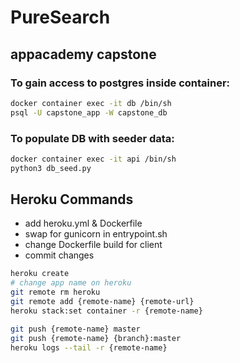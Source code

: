# PureSearch
## appacademy capstone


### To gain access to postgres inside container:
```bash
docker container exec -it db /bin/sh
psql -U capstone_app -W capstone_db
```
### To populate DB with seeder data:
```bash
docker container exec -it api /bin/sh
python3 db_seed.py
```


## Heroku Commands
- add heroku.yml & Dockerfile
- swap for gunicorn in entrypoint.sh
- change Dockerfile build for client 
- commit changes

```bash
heroku create
# change app name on heroku
git remote rm heroku
git remote add {remote-name} {remote-url}
heroku stack:set container -r {remote-name}

git push {remote-name} master
git push {remote-name} {branch}:master
heroku logs --tail -r {remote-name}
```
